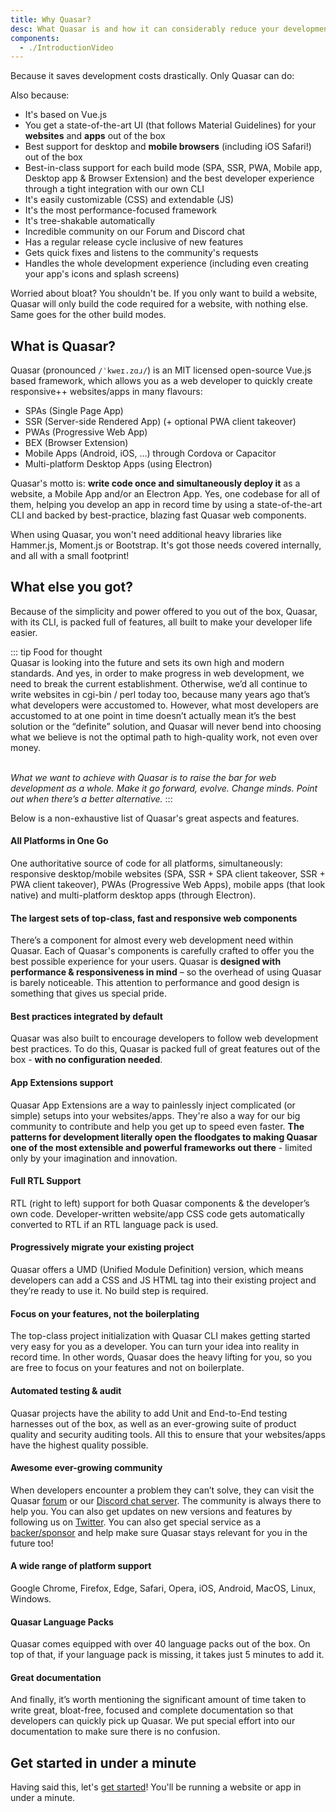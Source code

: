 ```yaml
---
title: Why Quasar?
desc: What Quasar is and how it can considerably reduce your development time and costs.
components:
  - ./IntroductionVideo
---
```


Because it saves development costs drastically. Only Quasar can do:

<introduction-video />

Also because:

* It's based on Vue.js
* You get a state-of-the-art UI (that follows Material Guidelines) for your **websites** and **apps** out of the box
* Best support for desktop and **mobile browsers** (including iOS Safari!) out of the box
* Best-in-class support for each build mode (SPA, SSR, PWA, Mobile app, Desktop app & Browser Extension) and the best developer experience through a tight integration with our own CLI
* It's easily customizable (CSS) and extendable (JS)
* It's the most performance-focused framework
* It's tree-shakable automatically
* Incredible community on our Forum and Discord chat
* Has a regular release cycle inclusive of new features
* Gets quick fixes and listens to the community's requests
* Handles the whole development experience (including even creating your app's icons and splash screens)

Worried about bloat? You shouldn't be. If you only want to build a website, Quasar will only build the code required for a website, with nothing else. Same goes for the other build modes.

## What is Quasar?
Quasar (pronounced `/ˈkweɪ.zɑɹ/`) is an MIT licensed open-source Vue.js based framework, which allows you as a web developer to quickly create responsive++ websites/apps in many flavours:
* SPAs (Single Page App)
* SSR (Server-side Rendered App) (+ optional PWA client takeover)
* PWAs (Progressive Web App)
* BEX (Browser Extension)
* Mobile Apps (Android, iOS, …) through Cordova or Capacitor
* Multi-platform Desktop Apps (using Electron)

Quasar's motto is: **write code once and simultaneously deploy it** as a website, a Mobile App and/or an Electron App. Yes, one codebase for all of them, helping you develop an app in record time by using a state-of-the-art CLI and backed by best-practice, blazing fast Quasar web components.

When using Quasar, you won't need additional heavy libraries like Hammer.js, Moment.js or Bootstrap. It's got those needs covered internally, and all with a small footprint!

## What else you got?
Because of the simplicity and power offered to you out of the box, Quasar, with its CLI, is packed full of features, all built to make your developer life easier.

::: tip Food for thought
<br>
Quasar is looking into the future and sets its own high and modern standards. And yes, in order to make progress in web development, we need to break the current establishment. Otherwise, we’d all continue to write websites in cgi-bin / perl today too, because many years ago that’s what developers were accustomed to. However, what most developers are accustomed to at one point in time doesn’t actually mean it’s the best solution or the “definite” solution, and Quasar will never bend into choosing what we believe is not the optimal path to high-quality work, not even over money.
<br><br>

*What we want to achieve with Quasar is to raise the bar for web development as a whole. Make it go forward, evolve. Change minds. Point out when there’s a better alternative.*
:::

Below is a non-exhaustive list of Quasar's great aspects and features.

#### All Platforms in One Go
One authoritative source of code for all platforms, simultaneously: responsive desktop/mobile websites (SPA, SSR + SPA client takeover, SSR + PWA client takeover), PWAs (Progressive Web Apps), mobile apps (that look native) and multi-platform desktop apps (through Electron).

#### The largest sets of top-class, fast and responsive web components
There’s a component for almost every web development need within Quasar. Each of Quasar's components is carefully crafted to offer you the best possible experience for your users. Quasar is **designed with performance & responsiveness in mind** – so the overhead of using Quasar is barely noticeable. This attention to performance and good design is something that gives us special pride.

#### Best practices integrated by default
Quasar was also built to encourage developers to follow web development best practices. To do this, Quasar is packed full of great features out of the box - **with no configuration needed**.

#### App Extensions support
Quasar App Extensions are a way to painlessly inject complicated (or simple) setups into your websites/apps. They're also a way for our big community to contribute and help you get up to speed even faster. **The patterns for development literally open the floodgates to making Quasar one of the most extensible and powerful frameworks out there** - limited only by your imagination and innovation.

#### Full RTL Support
RTL (right to left) support for both Quasar components & the developer’s own code. Developer-written website/app CSS code gets automatically converted to RTL if an RTL language pack is used.

#### Progressively migrate your existing project
Quasar offers a UMD (Unified Module Definition) version, which means developers can add a CSS and JS HTML tag into their existing project and they’re ready to use it. No build step is required.

#### Focus on your features, not the boilerplating
The top-class project initialization with Quasar CLI makes getting started very easy for you as a developer. You can turn your idea into reality in record time. In other words, Quasar does the heavy lifting for you, so you are free to focus on your features and not on boilerplate.

#### Automated testing & audit
Quasar projects have the ability to add Unit and End-to-End testing harnesses out of the box, as well as an ever-growing suite of product quality and security auditing tools. All this to ensure that your websites/apps have the highest quality possible.

#### Awesome ever-growing community
When developers encounter a problem they can’t solve, they can visit the Quasar [forum](https://forum.quasar.dev/) or our [Discord chat server](https://chat.quasar.dev). The community is always there to help you. You can also get updates on new versions and features by following us on [Twitter](https://twitter.quasar.dev). You can also get special service as a [backer/sponsor](https://donate.quasar.dev) and help make sure Quasar stays relevant for you in the future too!

#### A wide range of platform support
Google Chrome, Firefox, Edge, Safari, Opera, iOS, Android, MacOS, Linux, Windows.

#### Quasar Language Packs
Quasar comes equipped with over 40 language packs out of the box. On top of that, if your language pack is missing, it takes just 5 minutes to add it.

#### Great documentation
And finally, it’s worth mentioning the significant amount of time taken to write great, bloat-free, focused and complete documentation so that developers can quickly pick up Quasar. We put special effort into our documentation to make sure there is no confusion.

## Get started in under a minute
Having said this, let's [get started](/start)! You'll be running a website or app in under a minute.
